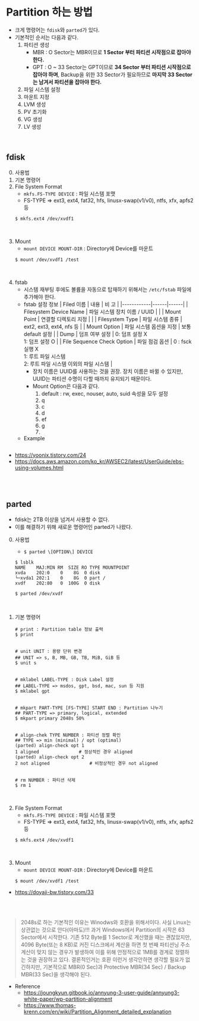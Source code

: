# Partition 하는 방법
* 크게 명령어는 ```fdisk```와 ```parted```가 있다.
* 기본적인 순서는 다음과 같다.
    1) 파티션 생성
        * MBR : O Sector는 MBR이므로 __1 Sector 부터 파티션 시작점으로 잡아야 한다.__
        * GPT : O ~ 33 Sector는 GPT이므로 __34 Sector 부터 파티션 시작점으로 잡아야 하며__, Backup을 위한 33 Sector가 필요하므로 __마지막 33 Sector는 남겨서 파티션을 잡아야 한다.__
    2) 파일 시스템 설정
    3) 마운트 지정
    4) LVM 생성
    5) PV 초기화
    6) VG 생성
    7) LV 생성
</br>

## fdisk
0. 사용법
1. 기본 명령어
2. File System Format
	* ```mkfs.FS-TYPE DEVICE``` : 파일 시스템 포맷
	* FS-TYPE => ext3, ext4, fat32, hfs, linusx-swap(v1/v0), ntfs, xfx, apfs2 등
	```
	$ mkfs.ext4 /dev/xvdf1
	```
</br>

3. Mount
    * ```mount DEVICE MOUNT-DIR``` : Directory에 Device를 마운트
	```
	$ mount /dev/xvdf1 /test
	```
</br>

4. fstab
	* 시스템 재부팅 후에도 볼륨을 자동으로 탑재하기 위해서는 ```/etc/fstab``` 파일에 추가해야 한다.
	* fstab 설정 정보
		| Filed 이름 | 내용 | 비 고 |
		|------------|------|------|
		| Filesystem Device Name | 파일 시스템 장치 이름 / UUID |  |
		| Mount Point | 연결할 디렉토리 지정 |  |
		| Filesystem Type | 파일 시스템 종류 | ext2, ext3, ext4, nfs 등 |
		| Mount Option | 파일 시스템 옵션을 지정 | 보통 default 설정 |
		| Dump | 덤프 여부 설정 | 0: 덤프 설정 X </br> 1: 덤프 설정 O |
		| File Sequence Check Option | 파일 점검 옵션 | 0 : fsck 실행 X </br> 1: 루트 파일 시스템 </br> 2: 루트 파일 시스템 이외의 파일 시스템 |
		* 장치 이름은 UUID를 사용하는 것을 권장. 장치 이름은 바뀔 수 있지만, UUID는 파티션 수명이 다할 때까지 유지되기 때문이다.
		* Mount Option은 다음과 같다.
			1) default : rw, exec, nouser, auto, suid 속성을 모두 설정
			2) q
			3) c
			4) d
			5) ef
			6) g
			7) 
	* Example
	```

	```

* https://yoonix.tistory.com/24
* https://docs.aws.amazon.com/ko_kr/AWSEC2/latest/UserGuide/ebs-using-volumes.html
</br>
</br>


## parted
* fdisk는 2TB 이상을 넘겨서 사용할 수 없다.
* 이를 해결하기 위해 새로운 명령어인 parted가 나왔다.
0.  사용법   
	* ```$ parted \[OPTION\] DEVICE```
        
	```
	$ lsblk
	NAME    MAJ:MIN RM  SIZE RO TYPE MOUNTPOINT
	xvda    202:0    0    8G  0 disk
	└─xvda1 202:1    0    8G  0 part /
	xvdf    202:80   0  100G  0 disk
        
	$ parted /dev/xvdf
	```
</br>

1.  기본 명령어
	```
	# print : Partition table 정보 출력
	$ print
	

	# unit UNIT : 용량 단위 변경
	## UNIT => s, B, MB, GB, TB, MiB, GiB 등
	$ unit s


	# mklabel LABEL-TYPE : Disk Label 설정
	## LABEL-TYPE => msdos, gpt, bsd, mac, sun 등 지원
	$ mklabel gpt


	# mkpart PART-TYPE [FS-TYPE] START END : Partition 나누기
	## PART-TYPE => primary, logical, extended
	$ mkpart primary 2048s 50%


	# align-chek TYPE NUMBER : 파티션 정렬 확인 
	## TYPE => min (minimal) / opt (optimal)
	(parted) align-check opt 1
	1 aligned				# 정상적인 경우 aligned
	(parted) align-check opt 2
	2 not aligned				# 비정상적인 경우 not aligned


	# rm NUMBER : 파티션 삭제
	$ rm 1

	```
</br>

2. File System Format
	* ```mkfs.FS-TYPE DEVICE``` : 파일 시스템 포맷
	* FS-TYPE => ext3, ext4, fat32, hfs, linusx-swap(v1/v0), ntfs, xfx, apfs2 등
	```
	$ mkfs.ext4 /dev/xvdf1
	```
</br>

3. Mount
    * ```mount DEVICE MOUNT-DIR``` : Directory에 Device를 마운트
	```
	$ mount /dev/xvdf1 /test
	```
* https://doyaji-bw.tistory.com/33
</br>
</br>

> 2048s로 하는 기본적인 이유는 Winodws와 호환을 위해서이다. 사실 Linux는 상관없는 것으로 안다(아마도)!!! 과거 Windows에서 Partition의 시작은 63 Sector에서 시작한다. 기존 512 Byte를 1 Sector로 계산했을 때는 괜찮았지만, 4096 Byte(또는 8 KB)로 커진 디스크에서 계산을 하면 첫 번째 파티션닝 주소 계산이 맞지 않는 경우가 발생하여 이를 위해 안정적으로 1MB를 경계로 정렬하는 것을 권장하고 있다.
>  결론적인거는 호환 이런거 생각안하면 생각할 필요가 없긴하지만, 기본적으로 MBR(0 Sec)과 Protective MBR(34 Sec) / Backup MBR(33 Sec)을 생각해야 된다.
* Reference
    * https://joungkyun.gitbook.io/annyung-3-user-guide/annyung3-white-paper/wp-partition-alignment
    * https://www.thomas-krenn.com/en/wiki/Partition_Alignment_detailed_explanation